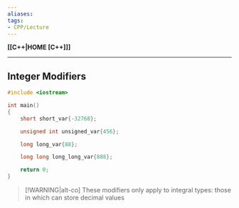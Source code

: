 ```yaml
---
aliases:
tags:
- CPP/Lecture
---
```

**[[C++|HOME [C++]]]**

---
## Integer Modifiers
```cpp
#include <iostream>

int main()
{
    short short_var{-32768};

    unsigned int unsigned_var{456};

    long long_var{88};

    long long long_long_var{888};

    return 0;
}
```

>[!WARNING|alt-co] These modifiers only apply to integral types: those in which can store decimal values